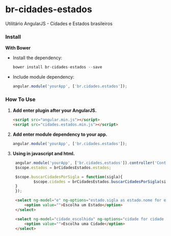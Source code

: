 # br-cidades-estados
Utilitário AngularJS - Cidades e Estados brasileiros

### Install

**With Bower**
* Install the dependency:

   ```javascript
   bower install br-cidades-estados --save
   ```
* Include module dependency:

   ```javascript
   angular.module('yourApp', ['br.cidades.estados']);
   ```

### How To Use

1. **Add enter plugin after your AngularJS.**

   ```html
   <script src="angular.min.js"></script>
   <script src="cidades.estados.min.js"></script>
   ```
2. **Add enter module dependency to your app.**

   ```javascript
   angular.module('yourApp', ['br.cidades.estados']);
   ```
3. **Using in javascript and html.**

   ```javascript
    angular.module('yourApp', ['br.cidades.estados']).controller('Controller', function($scope, brCidadesEstados){
	$scope.estados = brCidadesEstados.estados;

	$scope.buscarCidadesPorSigla = function(sigla){
            $scope.cidades = brCidadesEstados.buscarCidadesPorSigla(sigla);
	}
    });
   ```

   ```html
    <select ng-model="e" ng-options="estado.sigla as estado.nome for estado in estados" ng-change="buscarCidadesPorSigla(estado.sigla)">
        <option value="">Escolha um Estado</option>
    </select>

    <select ng-model="cidade_escolhida" ng-options="cidade for cidade in cidades">
        <option value="">Escolha uma Cidade</option>
    </select>
   ```